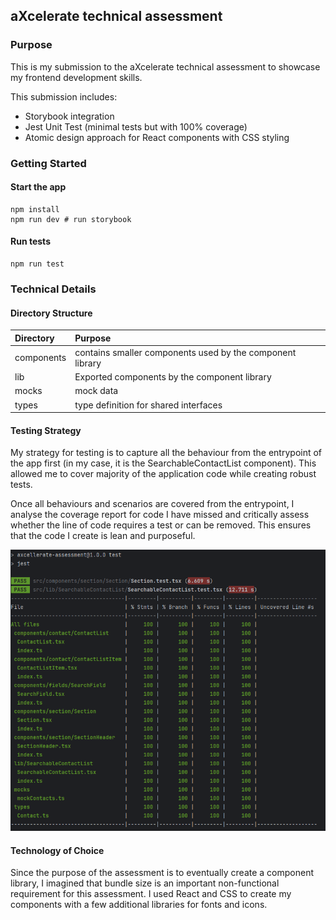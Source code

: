 ## aXcelerate technical assessment

### Purpose
This is my submission to the aXcelerate technical assessment to showcase my frontend development skills.

This submission includes:
- Storybook integration
- Jest Unit Test (minimal tests but with 100% coverage)
- Atomic design approach for React components with CSS styling

### Getting Started

#### Start the app
```shell
npm install
npm run dev # run storybook
```

#### Run tests
```shell
npm run test
```

### Technical Details

#### Directory Structure

| Directory  | Purpose                                                   |
|:-----------|:----------------------------------------------------------|
| components | contains smaller components used by the component library |
| lib        | Exported components by the component library              |
| mocks      | mock data                                                 |
| types      | type definition for shared interfaces                     |

#### Testing Strategy
My strategy for testing is to capture all the behaviour from the entrypoint of the app first (in my case, it is the SearchableContactList component).
This allowed me to cover majority of the application code while creating robust tests.

Once all behaviours and scenarios are covered from the entrypoint, I analyse the coverage report for code I have missed
and critically assess whether the line of code requires a test or can be removed. This ensures that
the code I create is lean and purposeful.

![Test Results](docs/test-results.png)

#### Technology of Choice

Since the purpose of the assessment is to eventually create a component library, I imagined that bundle size is an important
non-functional requirement for this assessment. I used React and CSS to create my components with a few
additional libraries for fonts and icons.